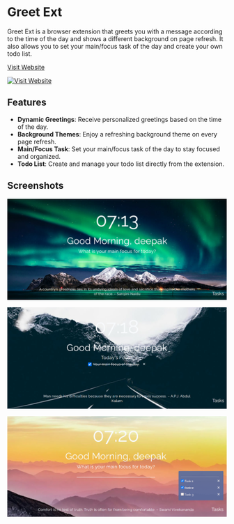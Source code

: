 # Greet Ext

Greet Ext is a browser extension that greets you with a message according to the time of the day and shows a different background on page refresh. It also allows you to set your main/focus task of the day and create your own todo list.

[Visit Website](https://greet-ext.netlify.app/)

[![Visit Website](https://img.shields.io/badge/Visit-Website-blue)](https://greet-ext.netlify.app/)


## Features

- **Dynamic Greetings**: Receive personalized greetings based on the time of the day.
- **Background Themes**: Enjoy a refreshing background theme on every page refresh.
- **Main/Focus Task**: Set your main/focus task of the day to stay focused and organized.
- **Todo List**: Create and manage your todo list directly from the extension.

## Screenshots

![Screenshot 1](./src/assets/screenshots/interface.png)

![Screenshot 2](./src/assets/screenshots/main-focus.png)

![Screenshot 2](./src/assets/screenshots/tasks.png)

